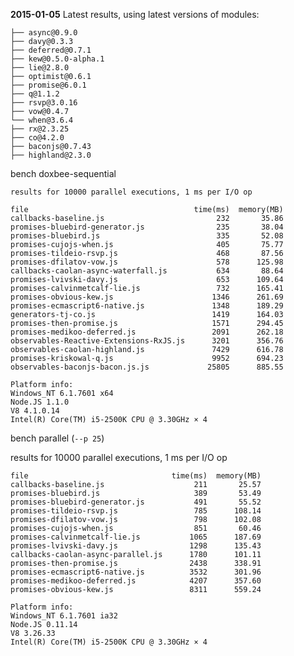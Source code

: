 **2015-01-05** Latest results, using latest versions of modules:

    ├── async@0.9.0
    ├── davy@0.3.3
    ├── deferred@0.7.1
    ├── kew@0.5.0-alpha.1
    ├── lie@2.8.0
    ├── optimist@0.6.1
    ├── promise@6.0.1
    ├── q@1.1.2
    ├── rsvp@3.0.16
    ├── vow@0.4.7
    └── when@3.6.4
    ├── rx@2.3.25
    ├── co@4.2.0
    ├── baconjs@0.7.43
    ├── highland@2.3.0

bench doxbee-sequential

    results for 10000 parallel executions, 1 ms per I/O op

    file                                     time(ms)  memory(MB)
    callbacks-baseline.js                         232       35.86
    promises-bluebird-generator.js                235       38.04
    promises-bluebird.js                          335       52.08
    promises-cujojs-when.js                       405       75.77
    promises-tildeio-rsvp.js                      468       87.56
    promises-dfilatov-vow.js                      578      125.98
    callbacks-caolan-async-waterfall.js           634       88.64
    promises-lvivski-davy.js                      653      109.64
    promises-calvinmetcalf-lie.js                 732      165.41
    promises-obvious-kew.js                      1346      261.69
    promises-ecmascript6-native.js               1348      189.29
    generators-tj-co.js                          1419      164.03
    promises-then-promise.js                     1571      294.45
    promises-medikoo-deferred.js                 2091      262.18
    observables-Reactive-Extensions-RxJS.js      3201      356.76
    observables-caolan-highland.js               7429      616.78
    promises-kriskowal-q.js                      9952      694.23
    observables-baconjs-bacon.js.js             25805      885.55

    Platform info:
    Windows_NT 6.1.7601 x64
    Node.JS 1.1.0
    V8 4.1.0.14
    Intel(R) Core(TM) i5-2500K CPU @ 3.30GHz × 4

bench parallel (`--p 25`)

results for 10000 parallel executions, 1 ms per I/O op

    file                                time(ms)  memory(MB)
    callbacks-baseline.js                    211       25.57
    promises-bluebird.js                     389       53.49
    promises-bluebird-generator.js           491       55.52
    promises-tildeio-rsvp.js                 785      108.14
    promises-dfilatov-vow.js                 798      102.08
    promises-cujojs-when.js                  851       60.46
    promises-calvinmetcalf-lie.js           1065      187.69
    promises-lvivski-davy.js                1298      135.43
    callbacks-caolan-async-parallel.js      1780      101.11
    promises-then-promise.js                2438      338.91
    promises-ecmascript6-native.js          3532      301.96
    promises-medikoo-deferred.js            4207      357.60
    promises-obvious-kew.js                 8311      559.24

    Platform info:
    Windows_NT 6.1.7601 ia32
    Node.JS 0.11.14
    V8 3.26.33
    Intel(R) Core(TM) i5-2500K CPU @ 3.30GHz × 4
